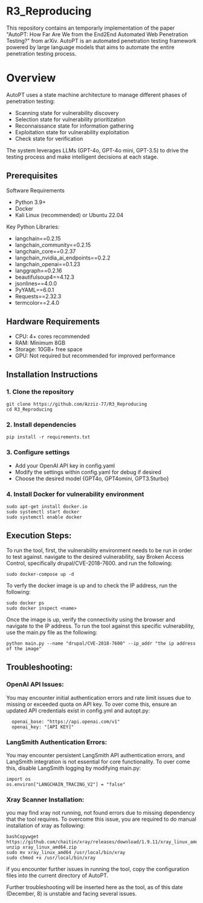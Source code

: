 # R3_Reproducing

This repository contains an temporarly implementation of the paper "AutoPT: How Far Are We from the End2End Automated Web Penetration Testing?" from arXiv. AutoPT is an automated penetration testing framework powered by large language models that aims to automate the entire penetration testing process.

# Overview
AutoPT uses a state machine architecture to manage different phases of penetration testing:

* Scanning state for vulnerability discovery
* Selection state for vulnerability prioritization
* Reconnaissance state for information gathering
* Exploitation state for vulnerability exploitation
* Check state for verification

The system leverages LLMs (GPT-4o, GPT-4o mini, GPT-3.5) to drive the testing process and make intelligent decisions at each stage.


## Prerequisites

Software Requirements

- Python 3.9+
- Docker
- Kali Linux (recommended) or Ubuntu 22.04

Key Python Libraries:

* langchain==0.2.15
* langchain_community==0.2.15
* langchain_core==0.2.37
* langchain_nvidia_ai_endpoints==0.2.2
* langchain_openai==0.1.23
* langgraph==0.2.16
* beautifulsoup4==4.12.3
* jsonlines==4.0.0
* PyYAML==6.0.1
* Requests==2.32.3
* termcolor==2.4.0

## Hardware Requirements

* CPU: 4+ cores recommended
* RAM: Minimum 8GB
* Storage: 10GB+ free space
* GPU: Not required but recommended for improved performance

## Installation Instructions

### 1. Clone the repository
```
git clone https://github.com/Azziz-77/R3_Reproducing
cd R3_Reproducing
```
### 2. Install dependencies
```
pip install -r requirements.txt
```

### 3. Configure settings
* Add your OpenAI API key in config.yaml
* Modify the settings within config.yaml for debug if desired
* Choose the desired model {GPT4o, GPT4omini, GPT3.5turbo}

### 4. Install Docker for vulnerability environment
```
sudo apt-get install docker.io
sudo systemctl start docker
sudo systemctl enable docker
```

## Execution Steps:
To run the tool, first, the vulnerability environment needs to be run in order to test against. navigate to the desired vulnerability, say Broken Access Control, specifically drupal/CVE-2018-7600. and run the following: 
```
sudo docker-compose up -d
```
To verfy the docker image is up and to check the IP address, run the following:
```
sudo docker ps
sudo docker inspect <name>
```

Once the image is up, verify the connectivity using the browser and navigate to the IP address. 
To run the tool against this specific vulnerability, use the main.py file as the following:
```
python main.py --name "drupal/CVE-2018-7600" --ip_addr "the ip address of the image"
```

## Troubleshooting:
### OpenAI API Issues:
You may encounter initial authentication errors and rate limit issues due to missing or exceeded quota on API key. To over come this, ensure an updated API credentials exist in config.yml and autopt.py:
```
  openai_base: "https://api.openai.com/v1"
  openai_key: "[API KEY]"
```
### LangSmith Authentication Errors:

You may encounter persistent LangSmith API authentication errors, and LangSmith integration is not essential for core functionality. To over come this, disable LangSmith logging by modifying main.py:
```
import os
os.environ["LANGCHAIN_TRACING_V2"] = "false"
```

### Xray Scanner Installation:
you may find xray not running, not found errors due to missing dependency that the tool requires. To overcome this issue, you are required to do manual installation of xray as following:
```
bashCopywget https://github.com/chaitin/xray/releases/download/1.9.11/xray_linux_amd64.zip
unzip xray_linux_amd64.zip
sudo mv xray_linux_amd64 /usr/local/bin/xray
sudo chmod +x /usr/local/bin/xray
```

if you encounter further issues in running the tool, copy the configuration files into the current directory of AutoPT. 

Further troubleshooting will be inserted here as the tool, as of this date (December, 8) is unstable and facing several issues. 
